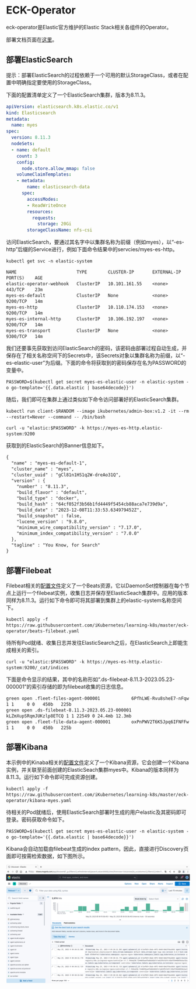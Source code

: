 
# ECK-Operator

eck-operator是Elastic官方维护的Elastic Stack相关各组件的Operator。

部署文档页面在[这里](https://www.elastic.co/guide/en/cloud-on-k8s/current/k8s-deploy-eck.html)。

## 部署ElasticSearch

提示：部署ElasticSearch的过程依赖于一个可用的默认StorageClass，或者在配置中明确指定要使用的StorageClass。

下面的配置清单定义了一个ElasticSearch集群，版本为8.11.3。

```yaml
apiVersion: elasticsearch.k8s.elastic.co/v1
kind: Elasticsearch
metadata:
  name: myes
spec:
  version: 8.11.3
  nodeSets:
  - name: default
    count: 3
    config:
      node.store.allow_mmap: false
    volumeClaimTemplates:
    - metadata:
        name: elasticsearch-data
      spec:
        accessModes:
        - ReadWriteOnce
        resources:
          requests:
            storage: 20Gi
        storageClassName: nfs-csi
```

访问ElasticSearch，要通过其名字中以集群名称为前缀（例如myes），以“-es-http”后缀的Service进行，例如下面命令结果中的servcies/myes-es-http。

```
kubectl get svc -n elastic-system
```

```
NAME                       TYPE        CLUSTER-IP       EXTERNAL-IP   PORT(S)    AGE
elastic-operator-webhook   ClusterIP   10.101.161.55    <none>        443/TCP    23m 
myes-es-default            ClusterIP   None             <none>        9200/TCP   14m 
myes-es-http               ClusterIP   10.110.174.153   <none>        9200/TCP   14m 
myes-es-internal-http      ClusterIP   10.106.192.197   <none>        9200/TCP   14m 
myes-es-transport          ClusterIP   None             <none>        9300/TCP   14m 
```

我们还要事先获取到访问ElasticSearch的密码，该密码由部署过程自动生成，并保存在了相关名称空间下的Secrets中，该Secrets对象以集群名称为前缀，以“-es-elastic-user”为后缀。下面的命令将获取到的密码保存在名为PASSWORD的变量中。

```
PASSWORD=$(kubectl get secret myes-es-elastic-user -n elastic-system -o go-template='{{.data.elastic | base64decode}}')
```


随后，我们即可在集群上通过类似如下命令访问部署好的ElasticSearch集群。

```
kubectl run client-$RANDOM --image ikubernetes/admin-box:v1.2 -it --rm --restart=Never --command -- /bin/bash
```

```
curl -u "elastic:$PASSWORD" -k https://myes-es-http.elastic-system:9200
```
获取到的ElasticSearch的Banner信息如下。
```
{
  "name" : "myes-es-default-1",
  "cluster_name" : "myes",
  "cluster_uuid" : "gCl81n1HS1q2W-dreAo31Q",
  "version" : {
    "number" : "8.11.3",
    "build_flavor" : "default",
    "build_type" : "docker",
    "build_hash" : "64cf052f3b56b1fd4449f5454cb88aca7e739d9a",
    "build_date" : "2023-12-08T11:33:53.634979452Z",
    "build_snapshot" : false,
    "lucene_version" : "9.8.0",
    "minimum_wire_compatibility_version" : "7.17.0",
    "minimum_index_compatibility_version" : "7.0.0"
  },
  "tagline" : "You Know, for Search"
}
```

## 部署Filebeat

Filebeat相关的[配置文件](./beats-filebeat.yaml)定义了一个Beats资源，它以DaemonSet控制器在每个节点上运行一个filebeat实例，收集日志并保存至ElasticSeach集群中。应用的版本同样为8.11.3。运行如下命令即可将其部署到集群上的elastic-system名称空间下。

```
kubectl apply -f https://raw.githubusercontent.com/iKubernetes/learning-k8s/master/eck-operator/beats-filebeat.yaml
```

待所有Pod就绪、收集日志并发往ElasticSearch之后，在ElasticSearch上即能生成相关的索引。

```
curl -u "elastic:$PASSWORD" -k https://myes-es-http.elastic-system:9200/_cat/indices
```

下面是命令显示的结果，其中的名称形如“.ds-filebeat-8.11.3-2023.05.23-000001”的索引存储的即为filebeat收集的日志信息。

```
green open .fleet-files-agent-000001            6PfhLWE-Rvu8sheE7-nFqw 1 1     0 0   450b   225b 
green open .ds-filebeat-8.11.3-2023.05.23-000001 kLZmXupSRqmJUKzlp8ETCQ 1 1 22549 0 24.4mb 12.3mb 
green open .fleet-file-data-agent-000001        oxPnPWV2T6K5Jpq6IFNFFw 1 1     0 0   450b   225b 
```

## 部署Kibana

本示例中的Kinaba相关的[配置文件](./kibana-myes.yaml)定义了一个Kibana资源，它会创建一个Kibana实例，并关联至前面创建的ElasticSeach集群myes中。Kibana的版本同样为8.11.3。运行如下命令即可完成资源创建。

```
kubectl apply -f https://raw.githubusercontent.com/iKubernetes/learning-k8s/master/eck-operator/kibana-myes.yaml
```

待相关的Pod就绪后，使用ElasticSearch部署时生成的用户elastic及其密码即可登录。密码获取命令如下。

```
PASSWORD=$(kubectl get secret myes-es-elastic-user -n elastic-system -o go-template='{{.data.elastic | base64decode}}')
```

Kibana会自动加载由filebeat生成的index pattern，因此，直接进行Discovery页面即可按需检索数据，如下图所示。

![kibana](images/kibana.png)
